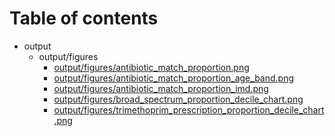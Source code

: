 # Table of contents

* output
  * output/figures
    * [output/figures/antibiotic_match_proportion.png](output/figures/antibiotic_match_proportion.png)
    * [output/figures/antibiotic_match_proportion_age_band.png](output/figures/antibiotic_match_proportion_age_band.png)
    * [output/figures/antibiotic_match_proportion_imd.png](output/figures/antibiotic_match_proportion_imd.png)
    * [output/figures/broad_spectrum_proportion_decile_chart.png](output/figures/broad_spectrum_proportion_decile_chart.png)
    * [output/figures/trimethoprim_prescription_proportion_decile_chart.png](output/figures/trimethoprim_prescription_proportion_decile_chart.png)